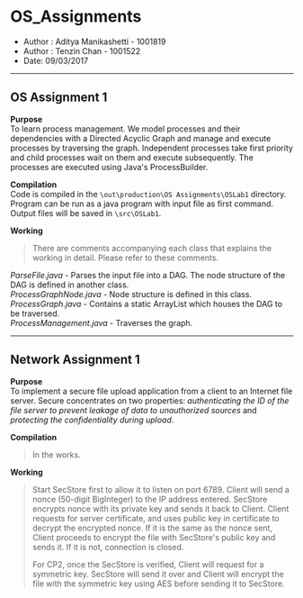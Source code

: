 # OS_Assignments

* Author : Aditya Manikashetti - 1001819
* Author : Tenzin Chan - 1001522
* Date: 09/03/2017 

***

## OS Assignment 1

**Purpose**  
To learn process management. We model processes and their dependencies with a Directed Acyclic Graph and manage and execute
processes by traversing the graph. Independent processes take first priority and child processes wait on them and execute subsequently.
The processes are executed using Java's ProcessBuilder.  
  
**Compilation**  
Code is compiled in the `\out\production\OS Assignments\OSLab1` directory. Program can be run as a java program with
input file as first command.  
Output files will be saved in `\src\OSLab1`.

**Working**  
> There are comments accompanying each class that explains the working in detail. Please refer to these
comments.  

*ParseFile.java* - Parses the input file into a DAG. The node structure of the DAG is defined in another class.  
*ProcessGraphNode.java* - Node structure is defined in this class.  
*ProcessGraph.java* - Contains a static ArrayList which houses the DAG to be traversed.  
*ProcessManagement.java* - Traverses the graph. 


***

## Network Assignment 1

**Purpose**  
To implement a secure file upload application from a client to an Internet file server. Secure concentrates on two properties: *authenticating the ID of the file server to prevent leakage of data to unauthorized sources* and *protecting the confidentiality during upload*. 
  
**Compilation**  
> In the works.

**Working**  
> Start SecStore first to allow it to listen on port 6789.
> Client will send a nonce (50-digit BigInteger) to the IP address entered.
> SecStore encrypts nonce with its private key and sends it back to Client.
> Client requests for server certificate, and uses public key in certificate to decrypt the encrypted nonce. If it is the same as the
> nonce sent, Client proceeds to encrypt the file with SecStore's public key and sends it. If it is not, connection is closed.
>
> For CP2, once the SecStore is verified, Client will request for a symmetric key. SecStore will send it over and Client will encrypt
> the file with the symmetric key using AES before sending it to SecStore.
